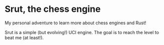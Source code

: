 # Srut, the chess engine
My personal adventure to learn more about chess engines and Rust!

Srut is a simple (but evolving!) UCI engine. The goal is to reach the level to beat me (at least!).

